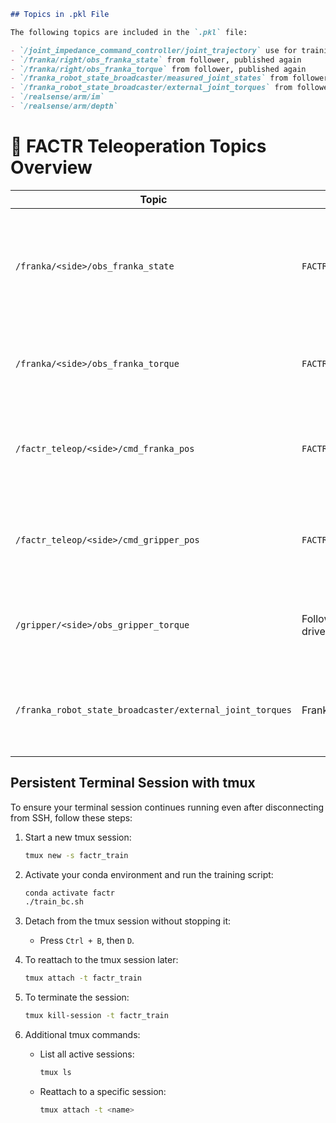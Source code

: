 ```markdown
## Topics in .pkl File

The following topics are included in the `.pkl` file:

- `/joint_impedance_command_controller/joint_trajectory` use for training
- `/franka/right/obs_franka_state` from follower, published again
- `/franka/right/obs_franka_torque` from follower, published again
- `/franka_robot_state_broadcaster/measured_joint_states` from follower 
- `/franka_robot_state_broadcaster/external_joint_torques` from follower 
- `/realsense/arm/im`  
- `/realsense/arm/depth`
```

# 🦾 FACTR Teleoperation Topics Overview

| **Topic** | **Publisher** | **Type** | **Direction** | **Description** |
|------------|---------------|-----------|----------------|------------------|
| `/franka/<side>/obs_franka_state` | `FACTRTeleopFrankaZMQ` | `sensor_msgs/JointState` | **Follower → ROS** | Mirror of the follower Franka’s current joint positions (received via ZMQ, re-published into ROS for logging/training). |
| `/franka/<side>/obs_franka_torque` | `FACTRTeleopFrankaZMQ` | `sensor_msgs/JointState` | **Follower → ROS** | External joint torques of the follower Franka, used for force feedback or contact analysis. |
| `/factr_teleop/<side>/cmd_franka_pos` | `FACTRTeleopFrankaZMQ` | `sensor_msgs/JointState` | **Leader → Follower** | Commanded joint positions from the leader arm to the follower robot. Represents desired motion. |
| `/factr_teleop/<side>/cmd_gripper_pos` | `FACTRTeleopFrankaZMQ` | `sensor_msgs/JointState` | **Leader → Follower** | Commanded gripper open/close position from the leader gripper to the follower gripper. |
| `/gripper/<side>/obs_gripper_torque` | Follower gripper driver | `sensor_msgs/JointState` | **Follower → ROS** | Measured torque (or load) on the follower’s gripper fingers, used for haptic feedback. |
| `/franka_robot_state_broadcaster/external_joint_torques` | Franka ROS driver | `sensor_msgs/JointState` | **Robot → ROS** | Native Franka topic publishing estimated external torques (used by FACTR for reference or debugging). |



## Persistent Terminal Session with tmux

To ensure your terminal session continues running even after disconnecting from SSH, follow these steps:

1. Start a new tmux session:
    ```bash
    tmux new -s factr_train
    ```

2. Activate your conda environment and run the training script:
    ```bash
    conda activate factr
    ./train_bc.sh
    ```

3. Detach from the tmux session without stopping it:
    - Press `Ctrl + B`, then `D`.

4. To reattach to the tmux session later:
    ```bash
    tmux attach -t factr_train
    ```

5. To terminate the session:
    ```bash
    tmux kill-session -t factr_train
    ```

6. Additional tmux commands:
    - List all active sessions:
      ```bash
      tmux ls
      ```
    - Reattach to a specific session:
      ```bash
      tmux attach -t <name>
      ```


